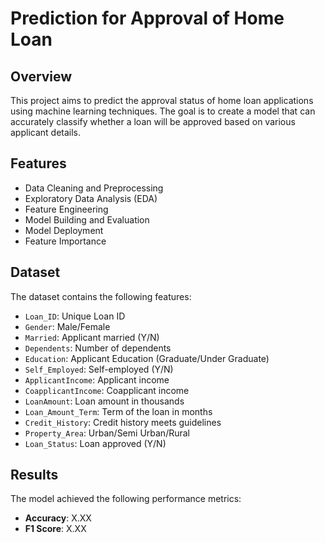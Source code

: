 # Prediction for Approval of Home Loan

## Overview
This project aims to predict the approval status of home loan applications using machine learning techniques. The goal is to create a model that can accurately classify whether a loan will be approved based on various applicant details.

## Features
- Data Cleaning and Preprocessing
- Exploratory Data Analysis (EDA)
- Feature Engineering
- Model Building and Evaluation
- Model Deployment
- Feature Importance

## Dataset
The dataset contains the following features:
- `Loan_ID`: Unique Loan ID
- `Gender`: Male/Female
- `Married`: Applicant married (Y/N)
- `Dependents`: Number of dependents
- `Education`: Applicant Education (Graduate/Under Graduate)
- `Self_Employed`: Self-employed (Y/N)
- `ApplicantIncome`: Applicant income
- `CoapplicantIncome`: Coapplicant income
- `LoanAmount`: Loan amount in thousands
- `Loan_Amount_Term`: Term of the loan in months
- `Credit_History`: Credit history meets guidelines
- `Property_Area`: Urban/Semi Urban/Rural
- `Loan_Status`: Loan approved (Y/N)

## Results
The model achieved the following performance metrics:
- **Accuracy**: X.XX
- **F1 Score**: X.XX
